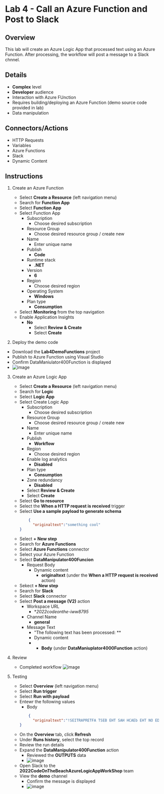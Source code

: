 # Lab 4 - Call an Azure Function and Post to Slack

## Overview
This lab will create an Azure Logic App that processed text using an Azure Function. After processing, the workflow will post a message to a Slack chnnel. 

## Details
  - **Complex** level
  - **Developer** audience
  - Interaction with Azure FUnction
  - Requires building/deploying an Azure Function (demo source code provided in lab)
  - Data manipulation

## Connectors/Actions
- HTTP Requests
- Variables
- Azure Functions
- Slack
- Dynamic Content

## Instructions
1. Create an Azure Function
	- Select **Create a Resource** (left navigation menu)
	- Search for **Function App**
	- Select **Function App**
	- Select Function App
		- Subscription
			- Choose desired subscription
		- Resource Group
			- Choose desired resource group / create new
		- Name
			- Enter unique name
		- Publish
			- **Code**
		- Runtime stack
			- **.NET**
		- Version
			- **6**
		- Region
			- Choose desired region
		- Operating System
			- **Windows**
		- Plan type
			- **Consumption**
    - Select **Monitoring** from the top navigation
    - Enable Application Insights
      - **No**   
		- Select **Review & Create**
		- Select **Create**

2. Deploy the demo code
  - Download the **Lab4DemoFunctions** project
  - Publish to Azure Function using Visual Studio
  - Confirm DataManiulator400Function is displayed
  - ![image](https://user-images.githubusercontent.com/13591910/177861571-235dac94-09d7-4619-933e-2fec851285dd.png)

3. Create an Azure Logic App
	- Select **Create a Resource** (left navigation menu)
	- Search for **Logic**
	- Select **Logic App**
	- Select Create Logic App
		- Subscription
			- Choose desired subscription
		- Resource Group
			- Choose desired resource group / create new
		- Name
			- Enter unique name
		- Publish
			- **Workflow**
		- Region
			- Choose desired region
		- Enable log analytics
			- **Disabled**
		- Plan type
			- **Consumption**
		- Zone redundancy
			- **Disabled**
		- Select **Review & Create**
		- Select **Create**
	- Select **Go to resource**
	- Select the **When a HTTP request is received** trigger 
	- Select **Use a sample payload to generate schema**
    	```json
      		{
			  "originaltext":"something cool"
		}
    	```
	- Select **+ New step**
	- Search for **Azure Functions**
	- Select **Azure Functions** connector
	- Select your Azure Function
	- Select **DataManipulator400Funcion**
		- Request Body
			- Dynamic content
				- **originaltext** (under the **When a HTTP request is received** action)
	- Sekect **+ New step**
	- Search for **Slack**
	- Select **Slack** connector
	- Select **Post a message (V2)** action
		- Workspace URL
			- **2022codeonthe-iww8795* 
		- Channel Name
			- **general**
		- Message Text
			- "The following text has been processed: **
			- Dynamic content
			- 	- **Body** (under **DataManiuplator4000Function** action)

4. Review
	- Completed workflow
	![image](https://user-images.githubusercontent.com/13591910/177865459-508f3b15-82a4-4140-a1de-b4d090338656.png)


5. Testing
	- Select **Overview** (left navigation menu)
	- Select **Run trigger**
	- Select **Run with payload**
	- Entewr the following values
		- Body
		```json
      		{
			  "originaltext":"!SEITRAPRETFA TSEB EHT SAH HCAEb EHT NO EDOc"
		}
		```
	- On the **Overview** tab, click **Refresh**
	- Under **Runs history**, select the top record
	- Review the run details
	- Expand the **DataManipulator400Function** action
		- Reviewed the **OUTPUTS** data
		- ![image](https://user-images.githubusercontent.com/13591910/177865787-a845ab34-96c1-4bee-8844-2213935ba7e4.png)
	- Open Slack to the **2022CodeOnTheBeachAzureLogicAppWorkShop** team
	- View the **demo** channel
		- Confirm the message is displayed
		- ![image](https://user-images.githubusercontent.com/13591910/177866494-e711ed83-54b5-49f3-b750-2dd379295e7b.png)


